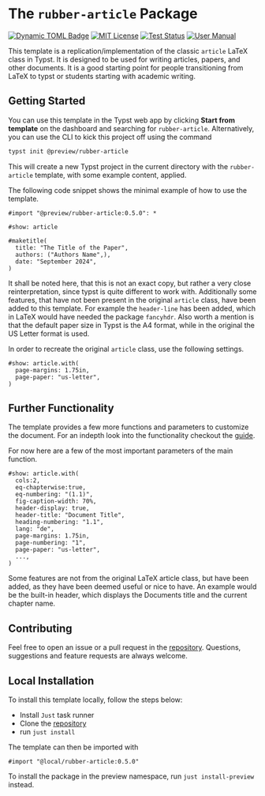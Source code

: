 # The `rubber-article` Package
[![Dynamic TOML Badge](https://img.shields.io/badge/dynamic/toml?url=https%3A%2F%2Fraw.githubusercontent.com%2Fnpikall%2Frubber-article%2Frefs%2Fheads%2Fmain%2Ftypst.toml&query=%24.package.version&prefix=v&logo=typst&label=template&color=239DAD)](https://typst.app/universe/package/rubber-article)
[![MIT License](https://img.shields.io/badge/license-MIT-blue)](https://github.com/npikall/rubber-article/blob/main/LICENSE)
[![Test Status](https://github.com/npikall/rubber-article/actions/workflows/ci.yml/badge.svg)](https://github.com/npikall/rubber-article/actions/workflows/ci.yml)
[![User Manual](https://img.shields.io/badge/doc-.pdf-mediumpurple)](https://github.com/npikall/rubber-article/blob/main/docs/docs.pdf)



<!-- <div align="center">Version 0.5.0</div> -->

This template is a replication/implementation of the classic `article` LaTeX class in Typst.
It is designed to be used for writing articles, papers, and other documents. It is a good
starting point for people transitioning from LaTeX to typst or students starting with academic writing. 

## Getting Started

You can use this template in the Typst web app by clicking **Start from template** on the dashboard and searching for `rubber-article`.
Alternatively, you can use the CLI to kick this project off using the command
```bash
typst init @preview/rubber-article
```
This will create a new Typst project in the current directory with the `rubber-article` template, with some example content, applied.

The following code snippet shows the minimal example of how to use the template.
```typ
#import "@preview/rubber-article:0.5.0": *

#show: article

#maketitle(
  title: "The Title of the Paper",
  authors: ("Authors Name",),
  date: "September 2024",
)
```


It shall be noted here, that this is not an exact copy, but rather a very close reinterpretation, since typst is quite different to work with. Additionally some features, that have not been present in the original `article` class, have been added to this template. For example the `header-line` has been added, which in LaTeX would have needed the package `fancyhdr`. 
Also worth a mention is that the default paper size in Typst is the A4 format, while in the original the US Letter format is used. 

In order to recreate the original `article` class, use the following settings.
```typ
#show: article.with(
  page-margins: 1.75in,
  page-paper: "us-letter",
)
```

## Further Functionality
The template provides a few more functions and parameters to customize the document.
For an indepth look into the functionality checkout the [guide].

For now here are a few of the most important parameters of the main function.

```typ
#show: article.with(
  cols:2,
  eq-chapterwise:true,
  eq-numbering: "(1.1)",
  fig-caption-width: 70%,
  header-display: true,
  header-title: "Document Title",
  heading-numbering: "1.1",
  lang: "de",
  page-margins: 1.75in,
  page-numbering: "1",
  page-paper: "us-letter",
  ...,
)
```
Some features are not from the original LaTeX article class, but have been added, as they have been deemed useful or nice to have. An example would be the built-in header, which displays the Documents title and the current chapter name.

## Contributing
Feel free to open an issue or a pull request in the [repository].
Questions, suggestions and feature requests are always welcome.

## Local Installation
To install this template locally, follow the steps below:

- Install `Just` task runner
- Clone the [repository]
- run `just install`

The template can then be imported with
```typ
#import "@local/rubber-article:0.5.0"
```
To install the package in the preview namespace, run `just install-preview` instead.


[guide]: https://github.com/npikall/rubber-article/tree/main/docs/docs.pdf
[repository]: https://github.com/npikall/rubber-article
